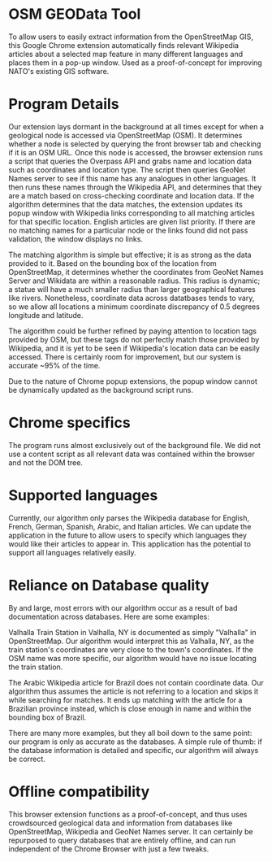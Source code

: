 # OSM GEOData Tool
To allow users to easily extract information from the OpenStreetMap GIS, this Google Chrome extension automatically finds relevant Wikipedia articles about a selected map feature in many different languages and places them in a pop-up window. Used as a proof-of-concept for improving NATO's existing GIS software.

# Program Details
Our extension lays dormant in the background at all times except for when a geological node is accessed via OpenStreetMap (OSM). It determines whether a node is selected by querying the front browser tab and checking if it is an OSM URL. Once this node is accessed, the browser extension runs a script that queries the Overpass API and grabs name and location data such as coordinates and location type. The script then queries GeoNet Names server to see if this name has any analogues in other languages. It then runs these names through the Wikipedia API, and determines that they are a match based on cross-checking coordinate and location data. If the algorithm determines that the data matches, the extension updates its popup window with Wikipedia links corresponding to all matching articles for that specific location. English articles are given list priority. If there are no matching names for a particular node or the links found did not pass validation, the window displays no links.

The matching algorithm is simple but effective; it is as strong as the data provided to it. Based on the bounding box of the location from OpenStreetMap, it determines whether the coordinates from GeoNet Names Server and Wikidata are within a reasonable radius. This radius is dynamic; a statue will have a much smaller radius than larger geographical features like rivers. Nonetheless, coordinate data across datatbases tends to vary, so we allow all locations a minimum coordinate discrepancy of 0.5 degrees longitude and latitude. 

The algorithm could be further refined by paying attention to location tags provided by OSM, but these tags do not perfectly match those provided by Wikipedia, and it is yet to be seen if Wikipedia's location data can be easily accessed. There is certainly room for improvement, but our system is accurate ~95% of the time.

Due to the nature of Chrome popup extensions, the popup window cannot be dynamically updated as the background script runs.

# Chrome specifics
The program runs almost exclusively out of the background file. We did not use a content script as all relevant data was contained within the browser and not the DOM tree. 

# Supported languages
Currently, our algorithm only parses the Wikipedia database for English, French, German, Spanish, Arabic, and Italian articles. We can update the application in the future to allow users to specify which languages they would like their articles to appear in. This application has the potential to support all languages relatively easily.

# Reliance on Database quality
By and large, most errors with our algorithm occur as a result of bad documentation across databases. Here are some examples:

Valhalla Train Station in Valhalla, NY is documented as simply "Valhalla" in OpenStreetMap. Our algorithm would interpret this as Valhalla, NY, as the train station's coordinates are very close to the town's coordinates. If the OSM name was more specific, our algorithm would have no issue locating the train station.

The Arabic Wikipedia article for Brazil does not contain coordinate data. Our algorithm thus assumes the article is not referring to a location and skips it while searching for matches. It ends up matching with the article for a Brazilian province instead, which is close enough in name and within the bounding box of Brazil.

There are many more examples, but they all boil down to the same point: our program is only as accurate as the databases. A simple rule of thumb: if the database information is detailed and specific, our algorithm will always be correct.

# Offline compatibility
This browser extension functions as a proof-of-concept, and thus uses crowdsourced geological data and information from databases like OpenStreetMap, Wikipedia and GeoNet Names server. It can certainly be repurposed to query databases that are entirely offline, and can run independent of the Chrome Browser with just a few tweaks.
